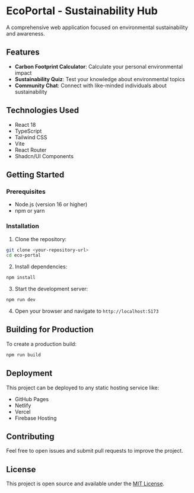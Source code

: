 
# EcoPortal - Sustainability Hub

A comprehensive web application focused on environmental sustainability and awareness.

## Features

- **Carbon Footprint Calculator**: Calculate your personal environmental impact
- **Sustainability Quiz**: Test your knowledge about environmental topics
- **Community Chat**: Connect with like-minded individuals about sustainability

## Technologies Used

- React 18
- TypeScript
- Tailwind CSS
- Vite
- React Router
- Shadcn/UI Components

## Getting Started

### Prerequisites

- Node.js (version 16 or higher)
- npm or yarn

### Installation

1. Clone the repository:
```bash
git clone <your-repository-url>
cd eco-portal
```

2. Install dependencies:
```bash
npm install
```

3. Start the development server:
```bash
npm run dev
```

4. Open your browser and navigate to `http://localhost:5173`

## Building for Production

To create a production build:

```bash
npm run build
```

## Deployment

This project can be deployed to any static hosting service like:
- GitHub Pages
- Netlify
- Vercel
- Firebase Hosting

## Contributing

Feel free to open issues and submit pull requests to improve the project.

## License

This project is open source and available under the [MIT License](LICENSE).
